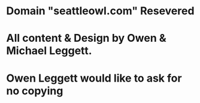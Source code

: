 # Domain "seattleowl.com" Resevered
# All content & Design by Owen & Michael Leggett.
# Owen Leggett would like to ask for no copying
